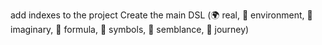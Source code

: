 add indexes to the project
Create the main DSL (🌍 real, 🌿 environment, 🌌 imaginary, 📐 formula, 🔣 symbols, 🌟 semblance, 🚀 journey)